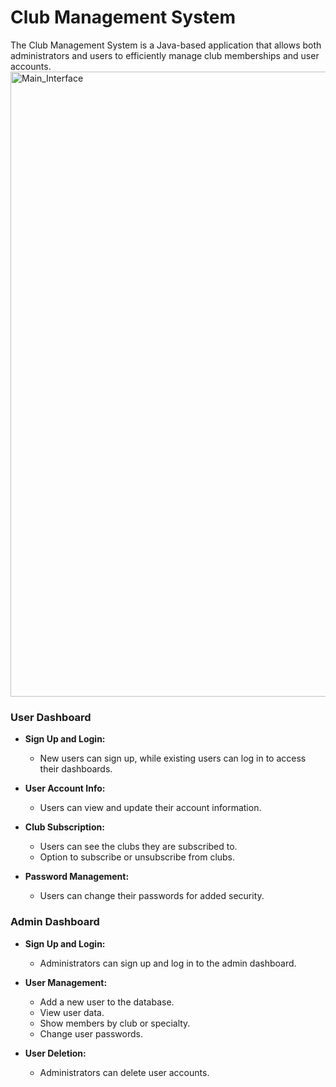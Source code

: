 
  # Club Management System

The Club Management System is a Java-based application that allows both administrators and users to efficiently manage club memberships and user accounts.
              <img width="1000" alt="Main_Interface" src="https://github.com/FirasKahlaoui/JavaProjectDS/assets/93373607/966fbe2a-780d-43e3-aaf5-c4656729c079">
### User Dashboard

- **Sign Up and Login:**
  - New users can sign up, while existing users can log in to access their dashboards.

- **User Account Info:**
  - Users can view and update their account information.

- **Club Subscription:**
  - Users can see the clubs they are subscribed to.
  - Option to subscribe or unsubscribe from clubs.

- **Password Management:**
  - Users can change their passwords for added security.
### Admin Dashboard

- **Sign Up and Login:**
  - Administrators can sign up and log in to the admin dashboard.

- **User Management:**
  - Add a new user to the database.
  - View user data.
  - Show members by club or specialty.
  - Change user passwords.

- **User Deletion:**
  - Administrators can delete user accounts.

